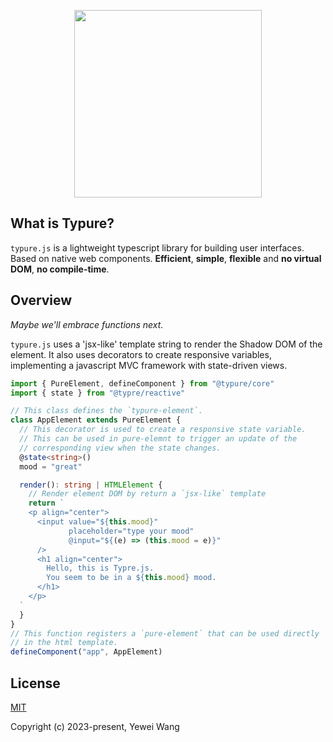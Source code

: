 <p align="center"><img width="300" src="https://github.com/wangyewei/Typurejs/assets/49926816/945db725-282b-440e-9202-8bb715a12c63" /></p>

## What is Typure?

`typure.js` is a lightweight typescript library for building user interfaces. Based on native web components. **Efficient**, **simple**, **flexible** and **no virtual DOM**, **no compile-time**.

## Overview

_Maybe we'll embrace functions next._

`typure.js` uses a 'jsx-like' template string to render the Shadow DOM of the element. It also uses decorators to create responsive variables, implementing a javascript MVC framework with state-driven views.

```typescript
import { PureElement, defineComponent } from "@typure/core"
import { state } from "@typre/reactive"

// This class defines the `typure-element`.
class AppElement extends PureElement {
  // This decorator is used to create a responsive state variable.
  // This can be used in pure-elemnt to trigger an update of the
  // corresponding view when the state changes.
  @state<string>()
  mood = "great"

  render(): string | HTMLElement {
    // Render element DOM by return a `jsx-like` template
    return `
    <p align="center">
      <input value="${this.mood}" 
             placeholder="type your mood" 
             @input="${(e) => (this.mood = e)}"
      />
      <h1 align="center">
        Hello, this is Typre.js.
        You seem to be in a ${this.mood} mood.
      </h1>
    </p>
  `
  }
}
// This function registers a `pure-element` that can be used directly
// in the html template.
defineComponent("app", AppElement)
```

## License

[MIT](https://opensource.org/licenses/MIT)

Copyright (c) 2023-present, Yewei Wang
